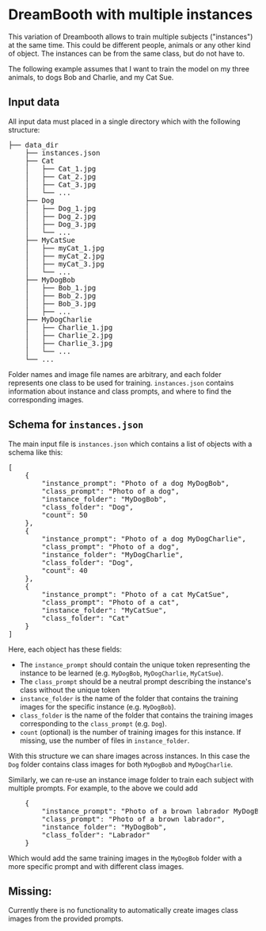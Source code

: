 # DreamBooth with multiple instances
This variation of Dreambooth allows to train multiple subjects ("instances") at the same time. This could be different people, animals or any other kind of object. The instances can be from the same class, but do not have to. 

The following example assumes that I want to train the model on my three animals, to dogs Bob and Charlie, and my Cat Sue.

## Input data
All input data must placed in a single directory which with the following structure:

<pre>
├── data_dir
    ├── instances.json
    ├── Cat
    │   ├── Cat_1.jpg
    │   ├── Cat_2.jpg
    │   ├── Cat_3.jpg
    │   └── ...
    ├── Dog
    │   ├── Dog_1.jpg
    │   ├── Dog_2.jpg
    │   ├── Dog_3.jpg
    │   └── ...
    ├── MyCatSue
    │   ├── myCat_1.jpg
    │   ├── myCat_2.jpg
    │   ├── myCat_3.jpg
    │   └── ...
    ├── MyDogBob
    │   ├── Bob_1.jpg
    │   ├── Bob_2.jpg
    │   ├── Bob_3.jpg
    │   ├── ...
    ├── MyDogCharlie
    │   ├── Charlie_1.jpg
    │   ├── Charlie_2.jpg
    │   ├── Charlie_3.jpg
    │   └── ...
    └── ...
</pre>

Folder names and image file names are arbitrary, and each folder represents one class to be used for training. `instances.json` contains information about instance and class prompts, and where to find the corresponding images. 

## Schema for `instances.json` 
The main input file is `instances.json` which contains a list of objects with a schema like this:

<pre>
[
    {
        "instance_prompt": "Photo of a dog MyDogBob",
        "class_prompt": "Photo of a dog",
        "instance_folder": "MyDogBob",
        "class_folder": "Dog",
        "count": 50
    },
    {
        "instance_prompt": "Photo of a dog MyDogCharlie",
        "class_prompt": "Photo of a dog",
        "instance_folder": "MyDogCharlie",
        "class_folder": "Dog",
        "count": 40
    },
    {
        "instance_prompt": "Photo of a cat MyCatSue",
        "class_prompt": "Photo of a cat",
        "instance_folder": "MyCatSue",
        "class_folder": "Cat"
    }
]
</pre>
Here, each object has these fields:
* The `instance_prompt` should contain the unique token representing the instance to be learned (e.g. `MyDogBob`, `MyDogCharlie`, `MyCatSue`).
* The `class_prompt` should be a neutral prompt describing the instance's class without the unique token
* `instance_folder` is the name of the folder that contains the  training images for the specific instance (e.g. `MyDogBob`).
* `class_folder` is the name of the folder that contains the training images corresponding to the `class_prompt` (e.g. `Dog`).
* `count` (optional) is the number of training images for this instance. If missing, use the number of files in `instance_folder`.

With this structure we can share images across instances. In this case the `Dog` folder contains class images for both `MyDogBob` and `MyDogCharlie`. 

Similarly, we can re-use an instance image folder to train each subject with multiple prompts. For example, to the above we could add
<pre>
    {
        "instance_prompt": "Photo of a brown labrador MyDogBob",
        "class_prompt": "Photo of a brown labrador",
        "instance_folder": "MyDogBob",
        "class_folder": "Labrador"
    }
</pre>
Which would add the same training images in the `MyDogBob` folder with a more specific prompt and with different class images. 

## Missing:
Currently there is no functionality to automatically create images class images from the provided prompts. 
